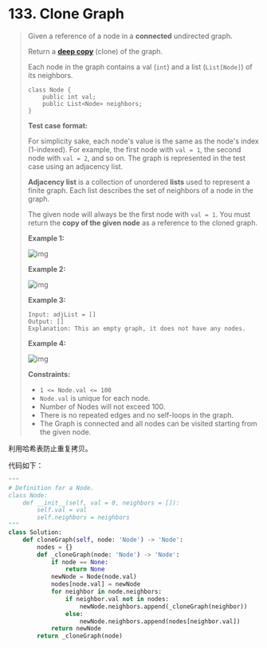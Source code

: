 # 133. Clone Graph

> Given a reference of a node in a **connected** undirected graph.
>
> Return a [**deep copy**](https://en.wikipedia.org/wiki/Object_copying#Deep_copy) (clone) of the graph.
>
> Each node in the graph contains a val (`int`) and a list (`List[Node]`) of its neighbors.
>
> ```
> class Node {
>     public int val;
>     public List<Node> neighbors;
> }
> ```
>
>  
>
> **Test case format:**
>
> For simplicity sake, each node's value is the same as the node's index (1-indexed). For example, the first node with `val = 1`, the second node with `val = 2`, and so on. The graph is represented in the test case using an adjacency list.
>
> **Adjacency list** is a collection of unordered **lists** used to represent a finite graph. Each list describes the set of neighbors of a node in the graph.
>
> The given node will always be the first node with `val = 1`. You must return the **copy of the given node** as a reference to the cloned graph.
>
>  
>
> **Example 1:**
>
> ![img](https://assets.leetcode.com/uploads/2019/11/04/133_clone_graph_question.png)
>
> **Example 2:**
>
> ![img](https://assets.leetcode.com/uploads/2020/01/07/graph.png)
>
> **Example 3:**
>
> ```
> Input: adjList = []
> Output: []
> Explanation: This an empty graph, it does not have any nodes.
> ```
>
> **Example 4:**
>
> ![img](https://assets.leetcode.com/uploads/2020/01/07/graph-1.png)
>
>  
>
> **Constraints:**
>
> - `1 <= Node.val <= 100`
> - `Node.val` is unique for each node.
> - Number of Nodes will not exceed 100.
> - There is no repeated edges and no self-loops in the graph.
> - The Graph is connected and all nodes can be visited starting from the given node.

利用哈希表防止重复拷贝。

代码如下：

```python
"""
# Definition for a Node.
class Node:
    def __init__(self, val = 0, neighbors = []):
        self.val = val
        self.neighbors = neighbors
"""
class Solution:
    def cloneGraph(self, node: 'Node') -> 'Node':
        nodes = {}
        def _cloneGraph(node: 'Node') -> 'Node':
            if node == None:
                return None
            newNode = Node(node.val)
            nodes[node.val] = newNode
            for neighbor in node.neighbors:
                if neighbor.val not in nodes:
                    newNode.neighbors.append(_cloneGraph(neighbor))
                else:
                    newNode.neighbors.append(nodes[neighbor.val])
            return newNode
        return _cloneGraph(node)
```

